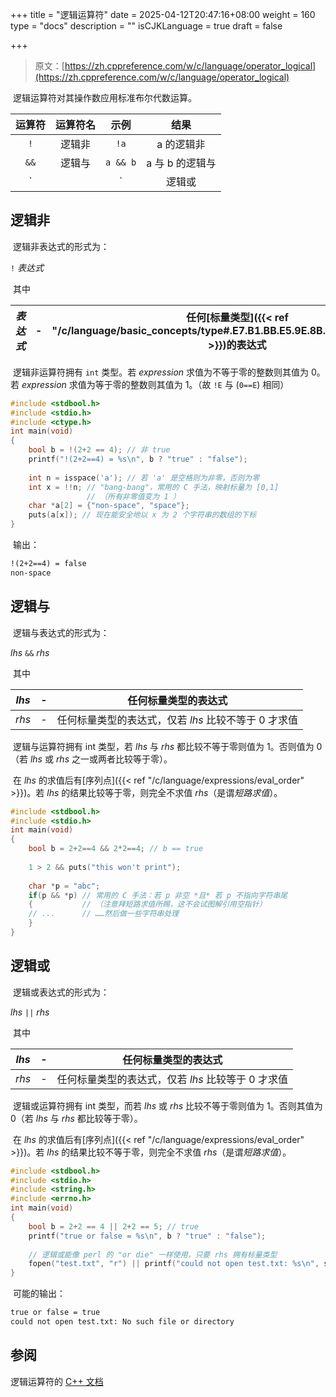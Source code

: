 +++
title = "逻辑运算符"
date = 2025-04-12T20:47:16+08:00
weight = 160
type = "docs"
description = ""
isCJKLanguage = true
draft = false

+++

> 原文：[https://zh.cppreference.com/w/c/language/operator_logical](https://zh.cppreference.com/w/c/language/operator_logical)

​	逻辑运算符对其操作数应用标准布尔代数运算。

| 运算符 | 运算符名 |   示例   |      结果       |
| :----: | :------: | :------: | :-------------: |
|  `!`   |  逻辑非  |   `!a`   |   a 的逻辑非    |
|  `&&`  |  逻辑与  | `a && b` | a 与 b 的逻辑与 |
|  `||`  |  逻辑或  | `a || b` | a 与 b 的逻辑或 |

## 逻辑非

​	逻辑非表达式的形式为：

`!` *表达式*

​	其中

| *表达式* | -    | 任何[标量类型]({{< ref "/c/language/basic_concepts/type#.E7.B1.BB.E5.9E.8B.E7.BB.84.E5.88.AB" >}})的表达式 |
| -------- | ---- | ------------------------------------------------------------ |

​	逻辑非运算符拥有 `int` 类型。若 *expression* 求值为不等于零的整数则其值为 0。若 *expression* 求值为等于零的整数则其值为 1。（故 `!E` 与 (`0==E`) 相同）

```c
#include <stdbool.h>
#include <stdio.h>
#include <ctype.h>
int main(void)
{
    bool b = !(2+2 == 4); // 非 true
    printf("!(2+2==4) = %s\n", b ? "true" : "false");
 
    int n = isspace('a'); // 若 'a' 是空格则为非零，否则为零
    int x = !!n; // "bang-bang"，常用的 C 手法，映射标量为 [0,1]
                 // （所有非零值变为 1 ）
    char *a[2] = {"non-space", "space"};
    puts(a[x]); // 现在能安全地以 x 为 2 个字符串的数组的下标
}
```

​	输出：

```txt
!(2+2==4) = false
non-space
```

## 逻辑与

​	逻辑与表达式的形式为：

*lhs* `&&` *rhs*

​	其中

| *lhs* | -    | 任何标量类型的表达式                                 |
| ----- | ---- | ---------------------------------------------------- |
| *rhs* | -    | 任何标量类型的表达式，仅若 *lhs* 比较不等于 0 才求值 |

​	逻辑与运算符拥有 int 类型，若 *lhs* 与 *rhs* 都比较不等于零则值为 1。否则值为 0（若 *lhs* 或 *rhs* 之一或两者比较等于零）。

​	在 *lhs* 的求值后有[序列点]({{< ref "/c/language/expressions/eval_order" >}})。若 *lhs* 的结果比较等于零，则完全不求值 *rhs*（是谓*短路求值*）。

```c
#include <stdbool.h>
#include <stdio.h>
int main(void)
{
    bool b = 2+2==4 && 2*2==4; // b == true
 
    1 > 2 && puts("this won't print");
 
    char *p = "abc";
    if(p && *p) // 常用的 C 手法：若 p 非空 *且* 若 p 不指向字符串尾
    {           // （注意拜短路求值所赐，这不会试图解引用空指针）
    // ...      // ……然后做一些字符串处理
    }
}
```

## 逻辑或

​	逻辑或表达式的形式为：

*lhs* `||` *rhs*

​	其中

| *lhs* | -    | 任何标量类型的表达式                               |
| ----- | ---- | -------------------------------------------------- |
| *rhs* | -    | 任何标量类型的表达式，仅若 *lhs* 比较等于 0 才求值 |

​	逻辑或运算符拥有 int 类型，而若 *lhs* 或 *rhs* 比较不等于零则值为 1。否则其值为 0（若 *lhs* 与 *rhs* 都比较等于零）。

​	在 *lhs* 的求值后有[序列点]({{< ref "/c/language/expressions/eval_order" >}})。若 *lhs* 的结果比较不等于零，则完全不求值 *rhs*（是谓*短路求值*）。

```c
#include <stdbool.h>
#include <stdio.h>
#include <string.h>
#include <errno.h>
int main(void)
{
    bool b = 2+2 == 4 || 2+2 == 5; // true
    printf("true or false = %s\n", b ? "true" : "false");
 
    // 逻辑或能像 perl 的 "or die" 一样使用，只要 rhs 拥有标量类型
    fopen("test.txt", "r") || printf("could not open test.txt: %s\n", strerror(errno));
}
```

​	可能的输出：

```txt
true or false = true
could not open test.txt: No such file or directory
```

## 参阅

逻辑运算符的 [C++ 文档](https://zh.cppreference.com/w/cpp/language/operator_logical)
